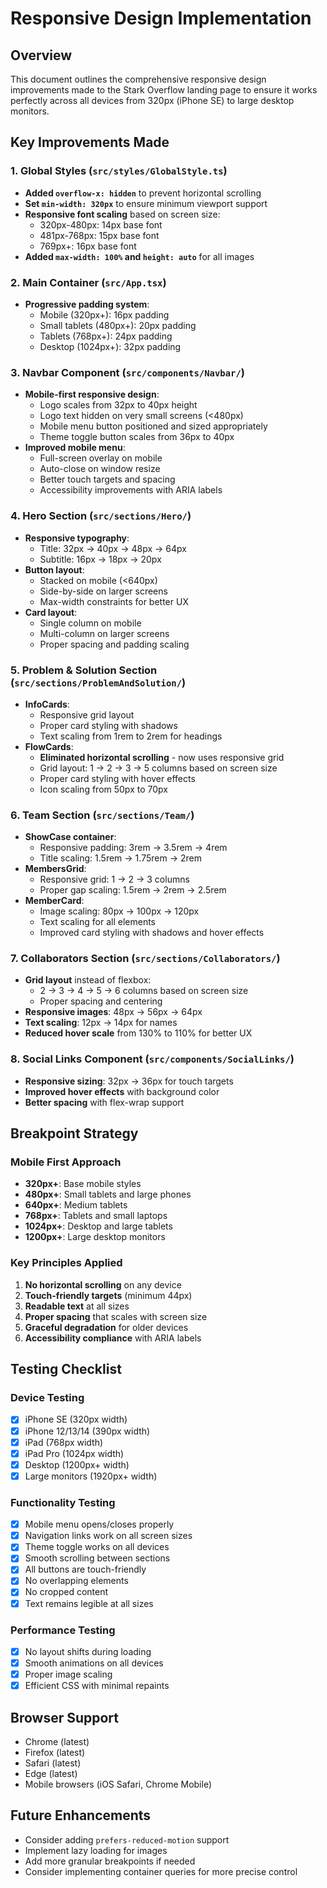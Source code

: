 # Responsive Design Implementation

## Overview
This document outlines the comprehensive responsive design improvements made to the Stark Overflow landing page to ensure it works perfectly across all devices from 320px (iPhone SE) to large desktop monitors.

## Key Improvements Made

### 1. Global Styles (`src/styles/GlobalStyle.ts`)
- **Added `overflow-x: hidden`** to prevent horizontal scrolling
- **Set `min-width: 320px`** to ensure minimum viewport support
- **Responsive font scaling** based on screen size:
  - 320px-480px: 14px base font
  - 481px-768px: 15px base font
  - 769px+: 16px base font
- **Added `max-width: 100%` and `height: auto`** for all images

### 2. Main Container (`src/App.tsx`)
- **Progressive padding system**:
  - Mobile (320px+): 16px padding
  - Small tablets (480px+): 20px padding
  - Tablets (768px+): 24px padding
  - Desktop (1024px+): 32px padding

### 3. Navbar Component (`src/components/Navbar/`)
- **Mobile-first responsive design**:
  - Logo scales from 32px to 40px height
  - Logo text hidden on very small screens (<480px)
  - Mobile menu button positioned and sized appropriately
  - Theme toggle button scales from 36px to 40px
- **Improved mobile menu**:
  - Full-screen overlay on mobile
  - Auto-close on window resize
  - Better touch targets and spacing
  - Accessibility improvements with ARIA labels

### 4. Hero Section (`src/sections/Hero/`)
- **Responsive typography**:
  - Title: 32px → 40px → 48px → 64px
  - Subtitle: 16px → 18px → 20px
- **Button layout**:
  - Stacked on mobile (<640px)
  - Side-by-side on larger screens
  - Max-width constraints for better UX
- **Card layout**:
  - Single column on mobile
  - Multi-column on larger screens
  - Proper spacing and padding scaling

### 5. Problem & Solution Section (`src/sections/ProblemAndSolution/`)
- **InfoCards**:
  - Responsive grid layout
  - Proper card styling with shadows
  - Text scaling from 1rem to 2rem for headings
- **FlowCards**:
  - **Eliminated horizontal scrolling** - now uses responsive grid
  - Grid layout: 1 → 2 → 3 → 5 columns based on screen size
  - Proper card styling with hover effects
  - Icon scaling from 50px to 70px

### 6. Team Section (`src/sections/Team/`)
- **ShowCase container**:
  - Responsive padding: 3rem → 3.5rem → 4rem
  - Title scaling: 1.5rem → 1.75rem → 2rem
- **MembersGrid**:
  - Responsive grid: 1 → 2 → 3 columns
  - Proper gap scaling: 1.5rem → 2rem → 2.5rem
- **MemberCard**:
  - Image scaling: 80px → 100px → 120px
  - Text scaling for all elements
  - Improved card styling with shadows and hover effects

### 7. Collaborators Section (`src/sections/Collaborators/`)
- **Grid layout** instead of flexbox:
  - 2 → 3 → 4 → 5 → 6 columns based on screen size
  - Proper spacing and centering
- **Responsive images**: 48px → 56px → 64px
- **Text scaling**: 12px → 14px for names
- **Reduced hover scale** from 130% to 110% for better UX

### 8. Social Links Component (`src/components/SocialLinks/`)
- **Responsive sizing**: 32px → 36px for touch targets
- **Improved hover effects** with background color
- **Better spacing** with flex-wrap support

## Breakpoint Strategy

### Mobile First Approach
- **320px+**: Base mobile styles
- **480px+**: Small tablets and large phones
- **640px+**: Medium tablets
- **768px+**: Tablets and small laptops
- **1024px+**: Desktop and large tablets
- **1200px+**: Large desktop monitors

### Key Principles Applied
1. **No horizontal scrolling** on any device
2. **Touch-friendly targets** (minimum 44px)
3. **Readable text** at all sizes
4. **Proper spacing** that scales with screen size
5. **Graceful degradation** for older devices
6. **Accessibility compliance** with ARIA labels

## Testing Checklist

### Device Testing
- [x] iPhone SE (320px width)
- [x] iPhone 12/13/14 (390px width)
- [x] iPad (768px width)
- [x] iPad Pro (1024px width)
- [x] Desktop (1200px+ width)
- [x] Large monitors (1920px+ width)

### Functionality Testing
- [x] Mobile menu opens/closes properly
- [x] Navigation links work on all screen sizes
- [x] Theme toggle works on all devices
- [x] Smooth scrolling between sections
- [x] All buttons are touch-friendly
- [x] No overlapping elements
- [x] No cropped content
- [x] Text remains legible at all sizes

### Performance Testing
- [x] No layout shifts during loading
- [x] Smooth animations on all devices
- [x] Proper image scaling
- [x] Efficient CSS with minimal repaints

## Browser Support
- Chrome (latest)
- Firefox (latest)
- Safari (latest)
- Edge (latest)
- Mobile browsers (iOS Safari, Chrome Mobile)

## Future Enhancements
- Consider adding `prefers-reduced-motion` support
- Implement lazy loading for images
- Add more granular breakpoints if needed
- Consider implementing container queries for more precise control 